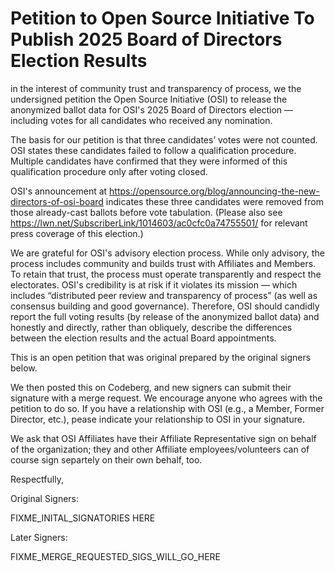 Petition to Open Source Initiative To Publish 2025 Board of Directors Election Results
======================================================================================

in the interest of community trust and transparency of process, we the
undersigned petition the Open Source Initiative (OSI) to release the
anonymized ballot data for OSI's 2025 Board of Directors election —
including votes for all candidates who received any nomination.

The basis for our petition is that three candidates’ votes were not counted.
OSI states these candidates failed to follow a qualification procedure.
Multiple candidates have confirmed that they were informed of this
qualification procedure only after voting closed.

OSI's announcement at
https://opensource.org/blog/announcing-the-new-directors-of-osi-board
indicates these three candidates were removed from those already-cast ballots
before vote tabulation. (Please also see
https://lwn.net/SubscriberLink/1014603/ac0cfc0a74755501/ for relevant press
coverage of this election.)

We are grateful for OSI's advisory election process. While only advisory,
the process includes community and builds trust with Affiliates and
Members. To retain that trust, the process must operate transparently and
respect the electorates. OSI's credibility is at risk if it violates its
mission — which includes “distributed peer review and transparency of
process” (as well as consensus building and good governance). Therefore, OSI
should candidly report the full voting results (by release of the anonymized
ballot data) and honestly and directly, rather than obliquely, describe the
differences between the election results and the actual Board appointments.

This is an open petition that was original prepared by the original signers below.

We then posted this on Codeberg, and new signers can submit their signature
with a merge request. We encourage anyone who agrees with the petition to do
so. If you have a relationship with OSI (e.g., a Member, Former Director,
etc.), pease indicate your relationship to OSI in your signature.

We ask that OSI Affiliates have their Affiliate Representative sign on behalf
of the organization; they and other Affiliate employees/volunteers can of
course sign separtely on their own behalf, too.

Respectfully,

Original Signers:

FIXME_INITAL_SIGNATORIES HERE

Later Signers:

FIXME_MERGE_REQUESTED_SIGS_WILL_GO_HERE
